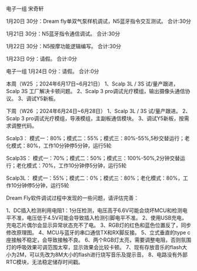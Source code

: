 电子一组 宋奇轩

1月20日 
30分：Dream fly单双气泵样机调试，N5蓝牙指令交互测试。
合计:30分

1月21日 
30分：N5蓝牙指令通信调试。
合计:30分

1月22日 
30分：N5按摩功能逻辑编写。
合计:30分

1月23日 
0分：请假。
合计:0分

电子一组
1月24日 
0分：请假。
合计:0分



本周（W25 ；2024年6月17日~6月21日）
1、Scalp 3L / 3S 试/量产跟进，Scalp 3S 工厂解决卡顿问题。
2、Scalp 3 pro调试光疗模组，输出摄像头通信协议。
3、调试Y5新板。

下周（W26 ；2024年6月24日~6月28日）
1、Scalp 3L / 3S 试/量产跟进。
2、Scalp 3 pro调试光疗模组，导液模组，主副板通信模块。
3、调试Y5新板，按需求调整代码。



Scalp3：
模式一：80%；模式二：55%；模式三：80%-55%,5秒交替运行；老化模式：80%，工作10分钟停5分钟，运行5轮

Scalp3S：
模式一：70%；模式二：50%；模式三：100%-50%,2分钟交替运行；老化模式：70%，工作10分钟停5分钟，运行5轮

Scalp3L：
模式一：55%；模式二：0%；模式三：80%；老化模式：80%，工作10分钟停5分钟，运行5轮


Dream Fly软件调试过程中发现的一些问题，请评估完善：

1、DC插入检测利用电阻1：1分压检测，电压高于6.6V可能会烧坏MCU和检测电平不准，电压低于4.5V可能会导致插入检测引脚电平不准。
2、使用USB充电，充电芯片偶尔会显示异常状态充不了电。
3、RGB灯的红色和蓝色位置反了，同步修改原理图。
4、MCU与蓝牙的串口通信TX和RX脚反接。
5、立式垂直的type c座接触不稳定，会导致接触不良。
6、两个RGB灯太亮，需要调整电阻，否则氛围灯的呼吸效果可调范围太窄，显示效果会比较卡顿。
7、现有存放音乐的flash大小为2M，可以先改为8M大小的flash进行烧写音乐及提示音。
8、电路没有外部RTC模块，无法稳定储存时间戳。
